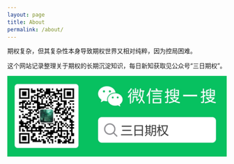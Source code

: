 ```yaml
---
layout: page
title: About
permalink: /about/
---
```




期权复杂，但其复杂性本身导致期权世界又相对纯粹，因为控局困难。  

这个网站记录整理关于期权的长期沉淀知识，每日新知获取见公众号“三日期权”。  


![img](./assets/img/qr_code.png)